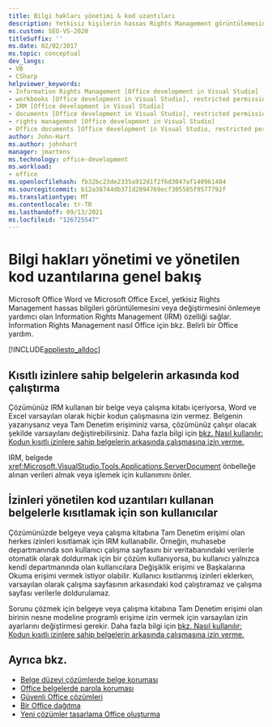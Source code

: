 ```yaml
---
title: Bilgi hakları yönetimi & kod uzantıları
description: Yetkisiz kişilerin hassas Rights Management görüntülemesini veya değiştirmesini önlemeye yardımcı olan Information Rights Management (IRM) hakkında bilgi edinebilirsiniz.
ms.custom: SEO-VS-2020
titleSuffix: ''
ms.date: 02/02/2017
ms.topic: conceptual
dev_langs:
- VB
- CSharp
helpviewer_keywords:
- Information Rights Management [Office development in Visual Studio]
- workbooks [Office development in Visual Studio], restricted permissions
- IRM [Office development in Visual Studio]
- documents [Office development in Visual Studio], restricted permissions
- rights management [Office development in Visual Studio]
- Office documents [Office development in Visual Studio, restricted permissions
author: John-Hart
ms.author: johnhart
manager: jmartens
ms.technology: office-development
ms.workload:
- office
ms.openlocfilehash: fb32bc23de2335a912d1f2f6d3047af140961404
ms.sourcegitcommit: b12a38744db371d2894769ecf305585f9577792f
ms.translationtype: MT
ms.contentlocale: tr-TR
ms.lasthandoff: 09/13/2021
ms.locfileid: "126725547"
---
```

# <a name="information-rights-management-and-managed-code-extensions-overview"></a>Bilgi hakları yönetimi ve yönetilen kod uzantılarına genel bakış
  Microsoft Office Word ve Microsoft Office Excel, yetkisiz Rights Management hassas bilgileri görüntülemesini veya değiştirmesini önlemeye yardımcı olan Information Rights Management (IRM) özelliği sağlar. Information Rights Management nasıl Office için bkz. Belirli bir Office yardım.

 [!INCLUDE[appliesto_alldoc](../vsto/includes/appliesto-alldoc-md.md)]

## <a name="run-code-behind-documents-with-restricted-permissions"></a>Kısıtlı izinlere sahip belgelerin arkasında kod çalıştırma
 Çözümünüz IRM kullanan bir belge veya çalışma kitabı içeriyorsa, Word ve Excel varsayılan olarak hiçbir kodun çalışmasına izin vermez. Belgenin yazarıysanız veya Tam Denetim erişiminiz varsa, çözümünüz çalışır olacak şekilde varsayılanı değiştirebilirsiniz. Daha fazla bilgi için [bkz. Nasıl kullanılır: Kodun kısıtlı izinlere sahip belgelerin arkasında çalışmasına izin verme.](../vsto/how-to-permit-code-to-run-behind-documents-with-restricted-permissions.md)

 IRM, belgede <xref:Microsoft.VisualStudio.Tools.Applications.ServerDocument> önbelleğe alınan verileri almak veya işlemek için kullanımını önler.

## <a name="end-users-to-restrict-permissions-to-documents-that-use-managed-code-extensions"></a>İzinleri yönetilen kod uzantıları kullanan belgelerle kısıtlamak için son kullanıcılar
 Çözümünüzde belgeye veya çalışma kitabına Tam Denetim erişimi olan herkes izinleri kısıtlamak için IRM kullanabilir. Örneğin, muhasebe departmanında son kullanıcı çalışma sayfasını bir veritabanındaki verilerle otomatik olarak doldurmak için bir çözüm kullanıyorsa, bu kullanıcı yalnızca kendi departmanında olan kullanıcılara Değişiklik erişimi ve Başkalarına Okuma erişimi vermek istiyor olabilir. Kullanıcı kısıtlanmış izinleri eklerken, varsayılan olarak çalışma sayfasının arkasındaki kod çalıştıramaz ve çalışma sayfası verilerle doldurulamaz.

 Sorunu çözmek için belgeye veya çalışma kitabına Tam Denetim erişimi olan birinin nesne modeline programlı erişime izin vermek için varsayılan izin ayarlarını değiştirmesi gerekir. Daha fazla bilgi için [bkz. Nasıl kullanılır: Kodun kısıtlı izinlere sahip belgelerin arkasında çalışmasına izin verme.](../vsto/how-to-permit-code-to-run-behind-documents-with-restricted-permissions.md)

## <a name="see-also"></a>Ayrıca bkz.
- [Belge düzeyi çözümlerde belge koruması](../vsto/document-protection-in-document-level-solutions.md)
- [Office belgelerde parola koruması](../vsto/password-protection-on-office-documents.md)
- [Güvenli Office çözümleri](../vsto/securing-office-solutions.md)
- [Bir Office dağıtma](../vsto/deploying-an-office-solution.md)
- [Yeni çözümler tasarlama Office oluşturma](../vsto/designing-and-creating-office-solutions.md)
